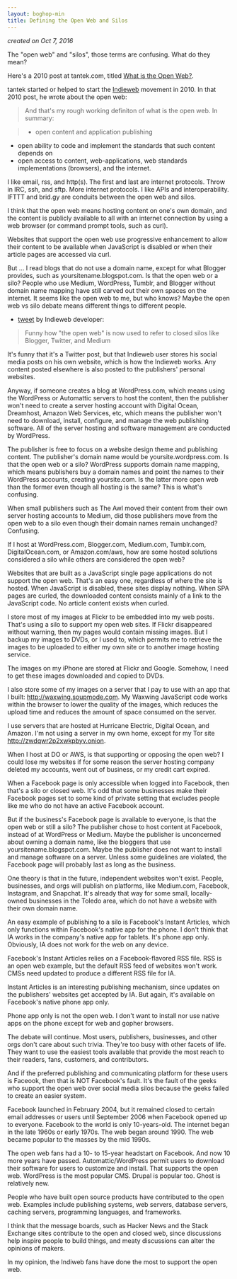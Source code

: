 ```yaml
---
layout: boghop-min
title: Defining the Open Web and Silos
---
```



*created on Oct 7, 2016*

The "open web" and "silos", those terms are confusing. What do they mean? 

Here's a 2010 post at tantek.com, titled [What is the Open Web?](http://tantek.com/2010/281/b1/what-is-the-open-web).

tantek started or helped to start the [Indieweb](https://indieweb.org) movement in 2010. In that 2010 post, he wrote about the open web:

> And that's my rough working definiton of what is the open web. In summary:

> * open content and application publishing
* open ability to code and implement the standards that such content depends on
* open access to content, web-applications, web standards implementations (browsers), and the internet.

I like email, rss, and http(s). The first and last are internet protocols. Throw in IRC, ssh, and sftp. More internet protocols. I like APIs and interoperability. IFTTT  and brid.gy are conduits between the open web and silos. 

I think that the open web means hosting content on one's own domain, and the content is publicly available to all with an internet connection by using a web browser (or command prompt tools, such as curl). 

Websites that support the open web use progressive enhancement to allow their content to be available when JavaScript is disabled or when their article pages are accessed via curl.

But ... I read blogs that do not use a domain name, except for what Blogger provides, such as yoursitename.blogspot.com. Is that the open web or a silo? People who use Medium, WordPress, Tumblr, and Blogger without domain name mapping have still carved out their own spaces on the internet. It seems like the open web to me, but who knows? Maybe the open web vs silo debate means different things to different people.

* [tweet](https://mobile.twitter.com/kevinmarks/status/784330241049100288?p=p) by Indieweb developer: 

> Funny how "the open web" is now used to refer to closed silos like Blogger, Twitter, and Medium

It's funny that it's a Twitter post, but that Indieweb user stores his social media posts on his own website, which is how the Indieweb works. Any content posted elsewhere is also posted to the publishers' personal websites.

Anyway, if someone creates a blog at WordPress.com, which means using the WordPress or Automattic servers to host the content, then the publisher won't need to create a server hosting account with Digital Ocean, Dreamhost, Amazon Web Services, etc, which means the publisher won't need to download, install, configure, and manage the web publishing software. All of the server hosting and software management are conducted by WordPress. 

The publisher is free to focus on a website design theme and publishing content. The publisher's domain name would be yoursite.wordpress.com. Is that the open web or a silo? WordPress supports domain name mapping, which means publishers buy a domain names and point the names to their WordPress accounts, creating yoursite.com. Is the latter more open web than the former even though all hosting is the same? This is what's confusing.

When small publishers such as The Awl moved their content from their own server hosting accounts to Medium, did those publishers move from the open web to a silo even though their domain names remain unchanged? Confusing.

If I host at WordPress.com, Blogger.com, Medium.com, Tumblr.com, DigitalOcean.com, or Amazon.com/aws, how are some hosted solutions considered a silo while others are considered the open web?

Websites that are built as a JavaScript single page applications do not support the open web. That's an easy one, regardless of where the site is hosted. When JavaScript is disabled, these sites display nothing. When SPA pages are curled, the downloaded content consists mainly of a link to the JavaScript code. No article content exists when curled.

I store most of my images at Flickr to be embedded into my web posts. That's using a silo to support my open web sites. If Flickr disappeared without warning, then my pages would contain missing images. But I backup my images to DVDs, or I used to, which permits me to retrieve the images to be uploaded to either my own site or to another image hosting service.

The images on my iPhone are stored at Flickr and Google. Somehow, I need to get these images downloaded and copied to DVDs.

I also store some of my images on a server that I pay to use with an app that I built: <http://waxwing.soupmode.com>. My Waxwing JavaScript code works within the browser to lower the quality of the images, which reduces the upload time and reduces the amount of space consumed on the server. 

I use servers that are hosted at Hurricane Electric, Digital Ocean, and Amazon. I'm not using a server in my own home, except for my Tor site <http://zwdqwr2p2xwkpbyv.onion>.

When I host at DO or AWS, is that supporting or opposing the open web? I could lose my websites if for some reason the server hosting company deleted my accounts, went out of business, or my credit cart expired.

When a Facebook page is only accessible when logged into Facebook, then that's a silo or closed web. It's odd that some businesses make their Facebook pages set to some kind of private setting that excludes people like me who do not have an active Facebook account. 

But if the business's Facebook page is available to everyone, is that the open web or still a silo? The publisher chose to host content at Facebook, instead of at WordPress or Medium. Maybe the publisher is unconcerned about owning a domain name, like the bloggers that use yoursitename.blogspot.com. Maybe the publisher does not want to install and manage software on a server. Unless some guidelines are violated, the Facebook page will probably last as long as the business.

One theory is that in the future, independent websites won't exist. People, businesses, and orgs will publish on platforms, like Medium.com, Facebook, Instagram, and Snapchat. It's already that way for some small, locally-owned businesses in the Toledo area, which do not have a website with their own domain name. 

An easy example of publishing to a silo is Facebook's Instant Articles, which only functions within Facebook's native app for the phone. I don't think that IA works in the company's native app for tablets. It's phone app only. Obviously, IA does not work for the web on any device. 

Facebook's Instant Articles relies on a Facebook-flavored RSS file. RSS is an open web example, but the default RSS feed of websites won't work. CMSs need updated to produce a different RSS file for IA. 

Instant Articles is an interesting publishing mechanism, since updates on the publishers' websites get accepted by IA. But again, it's available on Facebook's native phone app only.

Phone app only is not the open web. I don't want to install nor use native apps on the phone except for web and gopher browsers. 

The debate will continue. Most users, publishers, businesses, and other orgs don't care about such trivia. They're too busy with other facets of life. They want to use the easiest tools available that provide the most reach to their readers, fans, customers, and contributors. 

And if the preferred publishing and communicating platform for these users is Faceook, then that is NOT Facebook's fault. It's the fault of the geeks who support the open web over social media silos because the geeks failed to create an easier system.

Facebook launched in February 2004, but it remained closed to certain email addresses or users until September 2006 when Facebook opened up to everyone. Facebook to the world is only 10-years-old. The internet began in the late 1960s or early 1970s. The web began around 1990. The web became popular to the masses by the mid 1990s. 

The open web fans had a 10- to 15-year headstart on Facebook. And now 10 more years have passed. Automattic/WordPress permit users to download their software for users to customize and install. That supports the open web. WordPress is the most popular CMS. Drupal is popular too. Ghost is relatively new.

People who have built open source products have contributed to the open web. Examples include publishing systems, web servers, database servers, caching servers, programming languages, and frameworks. 

I think that the message boards, such as Hacker News and the Stack Exchange sites contribute to the open and closed web, since discussions help inspire people to build things, and meaty discussions can alter the opinions of makers.

In my opinion, the Indiweb fans have done the most to support the open web.
